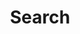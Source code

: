---
title: Search
menu:
  main:
  sidebar:
    identifier: search
weight: 4
type: page
layout: search
outputs:
 - html
 - json
---